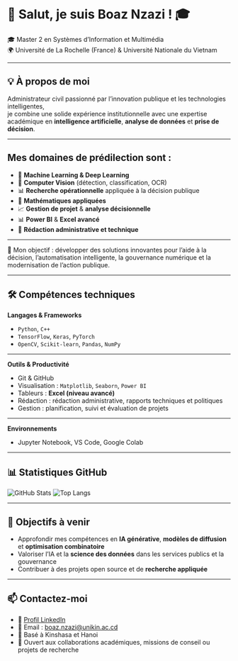 # 👋 Salut, je suis Boaz Nzazi ! 🎓
🎓 Master 2 en Systèmes d’Information et Multimédia  
🌍 Université de La Rochelle (France) & Université Nationale du Vietnam

---

## 💡 À propos de moi

Administrateur civil passionné par l’innovation publique et les technologies intelligentes,  
je combine une solide expérience institutionnelle avec une expertise académique en **intelligence artificielle**, **analyse de données** et **prise de décision**.

---

## Mes domaines de prédilection sont :

- 🤖 **Machine Learning & Deep Learning**
- 🧠 **Computer Vision** (détection, classification, OCR)
- 📊 **Recherche opérationnelle** appliquée à la décision publique
- 🧮 **Mathématiques appliquées**
- 📈 **Gestion de projet** & **analyse décisionnelle**
- 📊 **Power BI** & **Excel avancé**
- 📝 **Rédaction administrative et technique**


---

🎯 Mon objectif : développer des solutions innovantes pour l’aide à la décision, l’automatisation intelligente, la gouvernance numérique et la modernisation de l’action publique.

---

## 🛠️ Compétences techniques

**Langages & Frameworks**
- `Python`, `C++`
- `TensorFlow`, `Keras`, `PyTorch`
- `OpenCV`, `Scikit-learn`, `Pandas`, `NumPy`

---

**Outils & Productivité**
- Git & GitHub  
- Visualisation : `Matplotlib`, `Seaborn`, `Power BI`
- Tableurs : **Excel (niveau avancé)**  
- Rédaction : rédaction administrative, rapports techniques et politiques  
- Gestion : planification, suivi et évaluation de projets

---

**Environnements**
- Jupyter Notebook, VS Code, Google Colab

---

## 📊 Statistiques GitHub
![GitHub Stats](https://github-readme-stats.vercel.app/api?username=BoazNzazi&show_icons=true&theme=tokyonight)
![Top Langs](https://github-readme-stats.vercel.app/api/top-langs/?username=BoazNzazi&layout=compact&theme=tokyonight)

---

## 🎯 Objectifs à venir

- Approfondir mes compétences en **IA générative**, **modèles de diffusion** et **optimisation combinatoire**
- Valoriser l’IA et la **science des données** dans les services publics et la gouvernance
- Contribuer à des projets open source et de **recherche appliquée**

---

## 📫 Contactez-moi

- 💼 [Profil LinkedIn](https://www.linkedin.com/in/boaz-nzazi-msc-a532191b0/)
- 📧 Email : boaz.nzazi@unikin.ac.cd
- 📍 Basé à Kinshasa et Hanoi  
- 🤝 Ouvert aux collaborations académiques, missions de conseil ou projets de recherche
